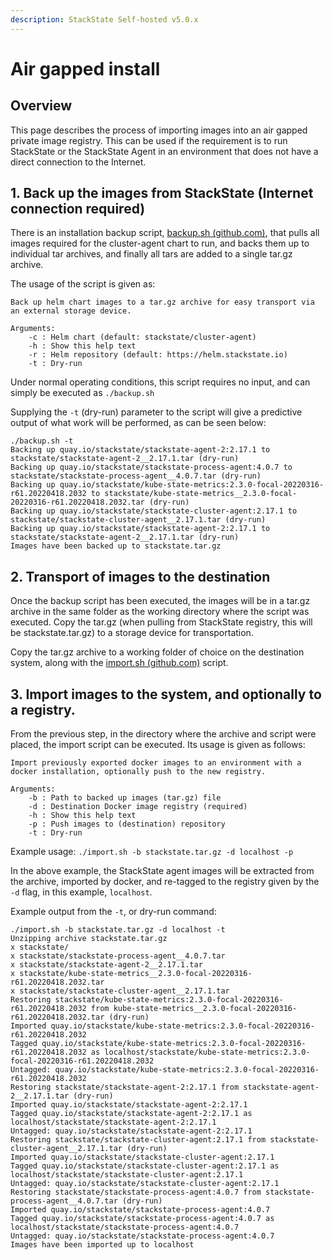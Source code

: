 ```yaml
---
description: StackState Self-hosted v5.0.x
---
```


# Air gapped install

## Overview

This page describes the process of importing images into an air gapped private image registry.  This can be used if the requirement is to run StackState or the StackState Agent in an environment that does not have a direct connection to the Internet.

## 1. Back up the images from StackState (Internet connection required)

There is an installation backup script, [backup.sh (github.com)](https://github.com/StackVista/helm-charts/blob/master/stable/cluster-agent/installation/backup.sh), that pulls all images required for the cluster-agent chart to run, and backs them up to individual tar archives, and finally all tars are added to a single tar.gz archive.

The usage of the script is given as:
```text
Back up helm chart images to a tar.gz archive for easy transport via an external storage device.

Arguments:
    -c : Helm chart (default: stackstate/cluster-agent)
    -h : Show this help text
    -r : Helm repository (default: https://helm.stackstate.io)
    -t : Dry-run
```

Under normal operating conditions, this script requires no input, and can simply be executed as ```./backup.sh```

Supplying the `-t` (dry-run) parameter to the script will give a predictive output of what work will be performed, as can be seen below:
```text
./backup.sh -t
Backing up quay.io/stackstate/stackstate-agent-2:2.17.1 to stackstate/stackstate-agent-2__2.17.1.tar (dry-run)
Backing up quay.io/stackstate/stackstate-process-agent:4.0.7 to stackstate/stackstate-process-agent__4.0.7.tar (dry-run)
Backing up quay.io/stackstate/kube-state-metrics:2.3.0-focal-20220316-r61.20220418.2032 to stackstate/kube-state-metrics__2.3.0-focal-20220316-r61.20220418.2032.tar (dry-run)
Backing up quay.io/stackstate/stackstate-cluster-agent:2.17.1 to stackstate/stackstate-cluster-agent__2.17.1.tar (dry-run)
Backing up quay.io/stackstate/stackstate-agent-2:2.17.1 to stackstate/stackstate-agent-2__2.17.1.tar (dry-run)
Images have been backed up to stackstate.tar.gz
```

## 2. Transport of images to the destination

Once the backup script has been executed, the images will be in a tar.gz archive in the same folder as the working directory where the script was executed.
Copy the tar.gz (when pulling from StackState registry, this will be stackstate.tar.gz) to a storage device for transportation.

Copy the tar.gz archive to a working folder of choice on the destination system, along with the [import.sh (github.com)](https://github.com/StackVista/helm-charts/blob/master/stable/cluster-agent/installation/import.sh) script.

## 3. Import images to the system, and optionally to a registry.

From the previous step, in the directory where the archive and script were placed, the import script can be executed. Its usage is given as follows:

```text
Import previously exported docker images to an environment with a docker installation, optionally push to the new registry.

Arguments:
    -b : Path to backed up images (tar.gz) file
    -d : Destination Docker image registry (required)
    -h : Show this help text
    -p : Push images to (destination) repository
    -t : Dry-run
```

Example usage:
`./import.sh -b stackstate.tar.gz -d localhost -p`

In the above example, the StackState agent images will be extracted from the archive, imported by docker, and re-tagged to the registry given by the `-d` flag, in this example, `localhost`.

Example output from the `-t`, or dry-run command:

```text
./import.sh -b stackstate.tar.gz -d localhost -t
Unzipping archive stackstate.tar.gz
x stackstate/
x stackstate/stackstate-process-agent__4.0.7.tar
x stackstate/stackstate-agent-2__2.17.1.tar
x stackstate/kube-state-metrics__2.3.0-focal-20220316-r61.20220418.2032.tar
x stackstate/stackstate-cluster-agent__2.17.1.tar
Restoring stackstate/kube-state-metrics:2.3.0-focal-20220316-r61.20220418.2032 from kube-state-metrics__2.3.0-focal-20220316-r61.20220418.2032.tar (dry-run)
Imported quay.io/stackstate/kube-state-metrics:2.3.0-focal-20220316-r61.20220418.2032
Tagged quay.io/stackstate/kube-state-metrics:2.3.0-focal-20220316-r61.20220418.2032 as localhost/stackstate/kube-state-metrics:2.3.0-focal-20220316-r61.20220418.2032
Untagged: quay.io/stackstate/kube-state-metrics:2.3.0-focal-20220316-r61.20220418.2032
Restoring stackstate/stackstate-agent-2:2.17.1 from stackstate-agent-2__2.17.1.tar (dry-run)
Imported quay.io/stackstate/stackstate-agent-2:2.17.1
Tagged quay.io/stackstate/stackstate-agent-2:2.17.1 as localhost/stackstate/stackstate-agent-2:2.17.1
Untagged: quay.io/stackstate/stackstate-agent-2:2.17.1
Restoring stackstate/stackstate-cluster-agent:2.17.1 from stackstate-cluster-agent__2.17.1.tar (dry-run)
Imported quay.io/stackstate/stackstate-cluster-agent:2.17.1
Tagged quay.io/stackstate/stackstate-cluster-agent:2.17.1 as localhost/stackstate/stackstate-cluster-agent:2.17.1
Untagged: quay.io/stackstate/stackstate-cluster-agent:2.17.1
Restoring stackstate/stackstate-process-agent:4.0.7 from stackstate-process-agent__4.0.7.tar (dry-run)
Imported quay.io/stackstate/stackstate-process-agent:4.0.7
Tagged quay.io/stackstate/stackstate-process-agent:4.0.7 as localhost/stackstate/stackstate-process-agent:4.0.7
Untagged: quay.io/stackstate/stackstate-process-agent:4.0.7
Images have been imported up to localhost
```
